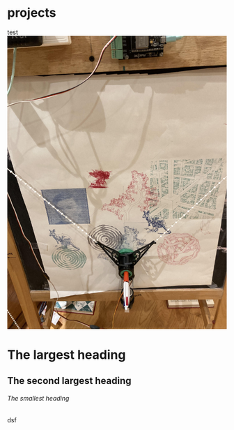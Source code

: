 # projects
test
![image](images/unnamed.jpg)

# The largest heading
## The second largest heading
###### The smallest heading



dsf




